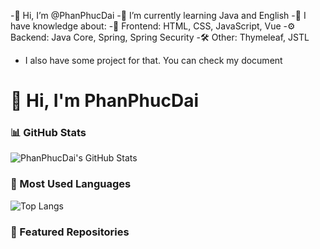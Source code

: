 
-👋 Hi, I’m @PhanPhucDai
-🌱 I’m currently learning Java and English
-🧠 I have knowledge about:
     -🎨 Frontend: HTML, CSS, JavaScript, Vue
     -⚙️ Backend: Java Core, Spring, Spring Security
     -🛠️ Other: Thymeleaf, JSTL
- I also have some project for that. You can check my document

# 👋 Hi, I'm PhanPhucDai

### 📊 GitHub Stats
![PhanPhucDai's GitHub Stats](https://github-readme-stats.vercel.app/api?username=PhanPhucDai&show_icons=true&theme=radical)

### 🌟 Most Used Languages
![Top Langs](https://github-readme-stats.vercel.app/api/top-langs/?username=PhanPhucDai&layout=compact&theme=tokyonight)

### 🚀 Featured Repositories


